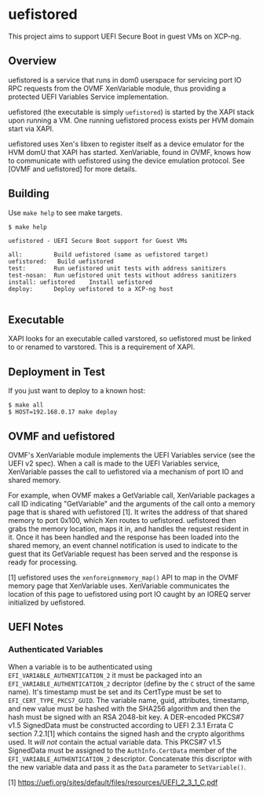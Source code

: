# uefistored

This project aims to support UEFI Secure Boot in guest VMs on XCP-ng.

## Overview

uefistored is a service that runs in dom0 userspace for servicing port IO RPC
requests from the OVMF XenVariable module, thus providing a protected UEFI
Variables Service implementation.

uefistored (the executable is simply `uefistored`) is started by the XAPI
stack upon running a VM.  One running uefistored process exists per HVM
domain start via XAPI.

uefistored uses Xen's libxen to register itself as a device emulator for the
HVM domU that XAPI has started.  XenVariable, found in OVMF, knows how to
communicate with uefistored using the device emulation protocol.  See [OVMF
and uefistored] for more details.

## Building

Use `make help` to see make targets.

```
$ make help

uefistored - UEFI Secure Boot support for Guest VMs

all:         Build uefistored (same as uefistored target)
uefistored:   Build uefistored
test:        Run uefistored unit tests with address sanitizers
test-nosan:  Run uefistored unit tests without address sanitizers
install: uefistored    Install uefistored
deploy:      Deploy uefistored to a XCP-ng host


```

## Executable

XAPI looks for an executable called varstored, so uefistored must be linked to
or renamed to varstored.  This is a requirement of XAPI.

## Deployment in Test

If you just want to deploy to a known host:

```
$ make all
$ HOST=192.168.0.17 make deploy
```

## OVMF and uefistored

OVMF's XenVariable module implements the UEFI Variables service (see the UEFI
v2 spec).  When a call is made to the UEFI Variables service, XenVariable
passes the call to uefistored via a mechanism of port IO and shared memory.

For example, when OVMF makes a GetVariable call, XenVariable packages a call ID
indicating "GetVariable" and the arguments of the call onto a memory page that
is shared with uefistored [1].  It writes the address of that shared memory
to port 0x100, which Xen routes to uefistored.  uefistored then grabs the
memory location, maps it in, and handles the request resident in it.  Once it
has been handled and the response has been loaded into the shared memory, an
event channel notification is used to indicate to the guest that its
GetVariable request has been served and the response is ready for processing.

[1] uefistored uses the `xenforeignmemory_map()` API to map in the
    OVMF memory page that XenVariable uses.  XenVariable communicates
    the location of this page to uefistored using port IO caught by
    an IOREQ server initialized by uefistored.

## UEFI Notes

### Authenticated Variables

When a variable is to be authenticated using `EFI_VARIABLE_AUTHENTICATION_2` it
must be packaged into an `EFI_VARIABLE_AUTHENTICATION_2` decriptor (define by
the `C` struct of the same name).  It's timestamp must be set and its CertType
must be set to `EFI_CERT_TYPE_PKCS7_GUID`.  The variable name, guid,
attributes, timestamp, and new value must be hashed with the SHA256 algorithm
and then the hash must be signed with an RSA 2048-bit key.  A DER-encoded
PKCS#7 v1.5 SignedData must be constructed according to UEFI 2.3.1 Errata C
section 7.2.1[1] which contains the signed hash and the crypto algorithms used.
It _will not_ contain the actual variable data.  This PKCS#7 v1.5 SignedData
must be assigned to the `AuthInfo.CertData` member of the
`EFI_VARIABLE_AUTHENTICATION_2` descriptor.  Concatenate this discriptor with
the new variable data and pass it as the `Data` parameter to `SetVariable()`.


[1] https://uefi.org/sites/default/files/resources/UEFI_2_3_1_C.pdf



